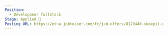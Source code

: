 ```yaml
---
Position:
  - Développeur fullstack
Stage: Applied 🙂
Posting URL: https://etna.jobteaser.com/fr/job-offers/8120440-skeepit-developpeur-fullstack
---
```

